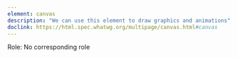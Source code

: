 ```yaml
---
element: canvas
description: "We can use this element to draw graphics and animations"
doclink: https://html.spec.whatwg.org/multipage/canvas.html#canvas
---
```


<p class="mb-2">Role: No corresponding role</p>
